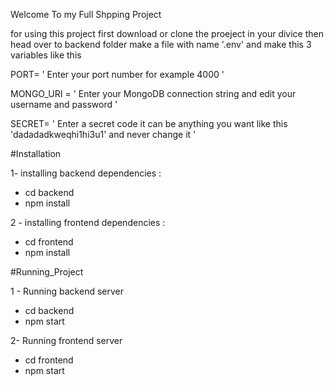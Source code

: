 Welcome To my Full Shpping Project 

for using this project first download or clone the proeject in your divice then head over to backend folder make a file with name '.env' and make this 3 variables like this 


  PORT=  ' Enter your port number for example 4000 '
  
  MONGO_URI =  ' Enter your MongoDB connection string and edit your username and password '
  
  SECRET=  ' Enter a secret code it can be anything you want like this 'dadadadkweqhi1hi3u1' and never change it '



#Installation

1- installing backend dependencies : 
  - cd backend
  - npm install
 
 2 - installing frontend dependencies :
  - cd frontend
  - npm install
  
 #Running_Project
 
 1 - Running backend server
  - cd backend
  - npm start
 
 2- Running frontend server
  - cd frontend
  - npm start
  
  
